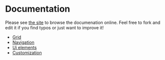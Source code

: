# Documentation

Please see [the site](http://robin850.github.io/bear) to browse the documenation online. Feel free to fork and edit it if you find typos or just want to improve
it!

* [Grid](grid.md)
* [Navigation](navigation.md)
* [Ui elements](ui.md)
* [Customization](customization.md)
